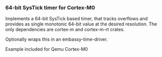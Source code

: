 ### 64-bit SysTick timer for Cortex-M0

Implements a 64-bit SysTick based timer, that tracks
overflows and provides as single monotonic 64-bit value
at the desired resolution. The only dependencies are cortex-m
and cortex-m-rt crates.

Optionally wraps this in an embassy-time-driver.

Example included for Qemu Cortex-M0
